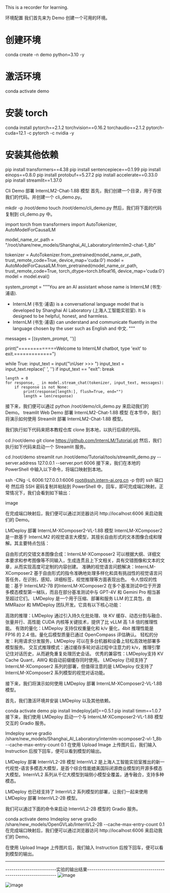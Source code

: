This is a recorder for learning.

环境配置
我们首先来为 Demo 创建一个可用的环境。

# 创建环境
conda create -n demo python=3.10 -y
# 激活环境
conda activate demo
# 安装 torch
conda install pytorch==2.1.2 torchvision==0.16.2 torchaudio==2.1.2 pytorch-cuda=12.1 -c pytorch -c nvidia -y
# 安装其他依赖
pip install transformers==4.38
pip install sentencepiece==0.1.99
pip install einops==0.8.0
pip install protobuf==5.27.2
pip install accelerate==0.33.0
pip install streamlit==1.37.0

Cli Demo 部署 InternLM2-Chat-1.8B 模型
首先，我们创建一个目录，用于存放我们的代码。并创建一个 cli_demo.py。

mkdir -p /root/demo
touch /root/demo/cli_demo.py
然后，我们将下面的代码复制到 cli_demo.py 中。

import torch
from transformers import AutoTokenizer, AutoModelForCausalLM


model_name_or_path = "/root/share/new_models/Shanghai_AI_Laboratory/internlm2-chat-1_8b"

tokenizer = AutoTokenizer.from_pretrained(model_name_or_path, trust_remote_code=True, device_map='cuda:0')
model = AutoModelForCausalLM.from_pretrained(model_name_or_path, trust_remote_code=True, torch_dtype=torch.bfloat16, device_map='cuda:0')
model = model.eval()

system_prompt = """You are an AI assistant whose name is InternLM (书生·浦语).
- InternLM (书生·浦语) is a conversational language model that is developed by Shanghai AI Laboratory (上海人工智能实验室). It is designed to be helpful, honest, and harmless.
- InternLM (书生·浦语) can understand and communicate fluently in the language chosen by the user such as English and 中文.
"""

messages = [(system_prompt, '')]

print("=============Welcome to InternLM chatbot, type 'exit' to exit.=============")

while True:
    input_text = input("\nUser  >>> ")
    input_text = input_text.replace(' ', '')
    if input_text == "exit":
        break

    length = 0
    for response, _ in model.stream_chat(tokenizer, input_text, messages):
        if response is not None:
            print(response[length:], flush=True, end="")
            length = len(response)
接下来，我们便可以通过 python /root/demo/cli_demo.py 来启动我们的 Demo。
treamlit Web Demo 部署 InternLM2-Chat-1.8B 模型
在本节中，我们将演示如何使用 Streamlit 部署 InternLM2-Chat-1.8B 模型。

我们执行如下代码来把本教程仓库 clone 到本地，以执行后续的代码。

cd /root/demo
git clone https://github.com/InternLM/Tutorial.git
然后，我们执行如下代码来启动一个 Streamlit 服务。

cd /root/demo
streamlit run /root/demo/Tutorial/tools/streamlit_demo.py --server.address 127.0.0.1 --server.port 6006
接下来，我们在本地的 PowerShell 中输入以下命令，将端口映射到本地。

ssh -CNg -L 6006:127.0.0.1:6006 root@ssh.intern-ai.org.cn -p 你的 ssh 端口号
然后将 SSH 密码复制并粘贴到 PowerShell 中，回车，即可完成端口映射。正常情况下，我们会看到如下输出：

image

在完成端口映射后，我们便可以通过浏览器访问 http://localhost:6006 来启动我们的 Demo。

LMDeploy 部署 InternLM-XComposer2-VL-1.8B 模型
InternLM-XComposer2 是一款基于 InternLM2 的视觉语言大模型，其擅长自由形式的文本图像合成和理解。其主要特点包括：

自由形式的交错文本图像合成：InternLM-XComposer2 可以根据大纲、详细文本要求和参考图像等不同输入，生成连贯且上下文相关，具有交错图像和文本的文章，从而实现高度可定制的内容创建。
准确的视觉语言问题解决：InternLM-XComposer2 基于自由形式的指令准确地处理多样化和具有挑战性的视觉语言问答任务，在识别，感知，详细标签，视觉推理等方面表现出色。
令人惊叹的性能：基于 InternLM2-7B 的InternLM-XComposer2 在多个基准测试中位于开源多模态模型第一梯队，而且在部分基准测试中与 GPT-4V 和 Gemini Pro 相当甚至超过它们。
LMDeploy 是一个用于压缩、部署和服务 LLM 的工具包，由 MMRazor 和 MMDeploy 团队开发。它具有以下核心功能：

高效的推理：LMDeploy 通过引入持久化批处理、块 KV 缓存、动态分割与融合、张量并行、高性能 CUDA 内核等关键技术，提供了比 vLLM 高 1.8 倍的推理性能。
有效的量化：LMDeploy 支持仅权重量化和 k/v 量化，4bit 推理性能是 FP16 的 2.4 倍。量化后模型质量已通过 OpenCompass 评估确认。
轻松的分发：利用请求分发服务，LMDeploy 可以在多台机器和设备上轻松高效地部署多模型服务。
交互式推理模式：通过缓存多轮对话过程中注意力的 k/v，推理引擎记住对话历史，从而避免重复处理历史会话。
优秀的兼容性：LMDeploy支持 KV Cache Quant，AWQ 和自动前缀缓存同时使用。
LMDeploy 已经支持了 InternLM-XComposer2 系列的部署，但值得注意的是 LMDeploy 仅支持了 InternLM-XComposer2 系列模型的视觉对话功能。

接下来，我们将演示如何使用 LMDeploy 部署 InternLM-XComposer2-VL-1.8B 模型。

首先，我们激活环境并安装 LMDeploy 以及其他依赖。

conda activate demo
pip install lmdeploy[all]==0.5.1
pip install timm==1.0.7
接下来，我们使用 LMDeploy 启动一个与 InternLM-XComposer2-VL-1.8B 模型交互的 Gradio 服务。

lmdeploy serve gradio /share/new_models/Shanghai_AI_Laboratory/internlm-xcomposer2-vl-1_8b --cache-max-entry-count 0.1
在使用 Upload Image 上传图片后，我们输入 Instruction 后按下回车，便可以看到模型的输出。

LMDeploy 部署 InternVL2-2B 模型
InternVL2 是上海人工智能实验室推出的新一代视觉-语言多模态大模型，是首个综合性能媲美国际闭源商业模型的开源多模态大模型。InternVL2 系列从千亿大模型到端侧小模型全覆盖，通专融合，支持多种模态。

LMDeploy 也已经支持了 InternVL2 系列模型的部署，让我们一起来使用 LMDeploy 部署 InternVL2-2B 模型。

我们可以通过下面的命令来启动 InternVL2-2B 模型的 Gradio 服务。

conda activate demo
lmdeploy serve gradio /share/new_models/OpenGVLab/InternVL2-2B --cache-max-entry-count 0.1
在完成端口映射后，我们便可以通过浏览器访问 http://localhost:6006 来启动我们的 Demo。

在使用 Upload Image 上传图片后，我们输入 Instruction 后按下回车，便可以看到模型的输出。

-----------------------------------------------------------------------------------------------------
-------------------------实验的输出结果---------------------------------------------------------------
![image](https://github.com/user-attachments/assets/c71c8f54-a8a2-46d3-b975-8bd9033bffae)


![image](https://github.com/user-attachments/assets/714a32fe-e5d9-4355-b5c9-d46bf1a68b4f)



